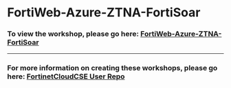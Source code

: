 <h1>FortiWeb-Azure-ZTNA-FortiSoar</h1><h3>To view the workshop, please go here: <a href="https://fortinetcloudcse.github.io/FortiWeb-Azure-ZTNA-FortiSoar/">FortiWeb-Azure-ZTNA-FortiSoar</a></h3><hr><h3>For more information on creating these workshops, please go here: <a href="https://fortinetcloudcse.github.io/UserRepo/">FortinetCloudCSE User Repo</a></h3>